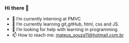 ### Hi there 👋

- 🔭 I’m currently interning at PMVC
- 🌱 I’m currently learning git,gitHub, html, css and JS.
- 🤔 I’m looking for help with learning in programming
- 📫 How to reach me: mateus_souza11@hotmail.com.br


